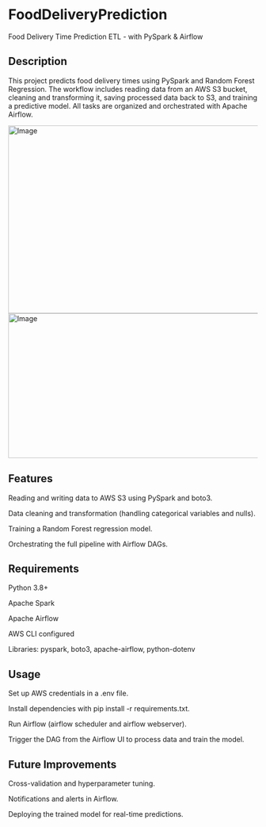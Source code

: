 # FoodDeliveryPrediction
Food Delivery Time Prediction ETL - with PySpark & Airflow
## Description
This project predicts food delivery times using PySpark and Random Forest Regression.
The workflow includes reading data from an AWS S3 bucket, cleaning and transforming it, saving processed data back to S3, and training a predictive model.
All tasks are organized and orchestrated with Apache Airflow.

<img width="1633" height="379" alt="Image" src="https://github.com/user-attachments/assets/afc93c5a-c82d-4b52-a2bd-ef2dd18b0450" />

<img width="1556" height="292" alt="Image" src="https://github.com/user-attachments/assets/d30b9de0-b0fb-46e4-89ca-ad110dd55128" />

## Features
Reading and writing data to AWS S3 using PySpark and boto3.

Data cleaning and transformation (handling categorical variables and nulls).

Training a Random Forest regression model.

Orchestrating the full pipeline with Airflow DAGs.

## Requirements
Python 3.8+

Apache Spark

Apache Airflow

AWS CLI configured

Libraries: pyspark, boto3, apache-airflow, python-dotenv

## Usage
Set up AWS credentials in a .env file.

Install dependencies with pip install -r requirements.txt.

Run Airflow (airflow scheduler and airflow webserver).

Trigger the DAG from the Airflow UI to process data and train the model.

## Future Improvements
Cross-validation and hyperparameter tuning.

Notifications and alerts in Airflow.

Deploying the trained model for real-time predictions.

